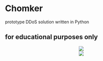 # Chomker
prototype DDoS solution written in Python
## for educational purposes only
<div id="header" align="center">
  <img src="https://img.shields.io/badge/i%20shat-myself-brightgreen"/>
</div>
</div>
<div align="center">
  <img src="https://c.tenor.com/k0FifeU0s34AAAAd/zajebisty-chomik-chomikbox.gif" />
</div>